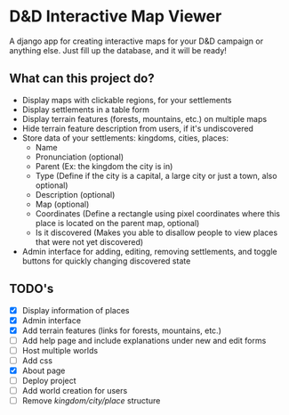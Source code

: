 # D&D Interactive Map Viewer

A django app for creating interactive maps for your D&D campaign or anything else. 
Just fill up the database, and it will be ready!

## What can this project do?

 - Display maps with clickable regions, for your settlements
 - Display settlements in a table form
 - Display terrain features (forests, mountains, etc.) on multiple maps
 - Hide terrain feature description from users, if it's undiscovered
 - Store data of your settlements: kingdoms, cities, places:
   - Name
   - Pronunciation (optional)
   - Parent (Ex: the kingdom the city is in)
   - Type (Define if the city is a capital, a large city or just a town, also optional)
   - Description (optional)
   - Map (optional)
   - Coordinates (Define a rectangle using pixel coordinates where this place is located on the parent map, optional)
   - Is it discovered (Makes you able to disallow people to view places that were not yet discovered)
 - Admin interface for adding, editing, removing settlements, and toggle buttons for quickly changing discovered state


## TODO's

- [X] Display information of places 
- [X] Admin interface
- [X] Add terrain features (links for forests, mountains, etc.)
- [ ] Add help page and include explanations under new and edit forms
- [ ] Host multiple worlds
- [ ] Add css
- [X] About page
- [ ] Deploy project
- [ ] Add world creation for users
- [ ] Remove *kingdom/city/place* structure
